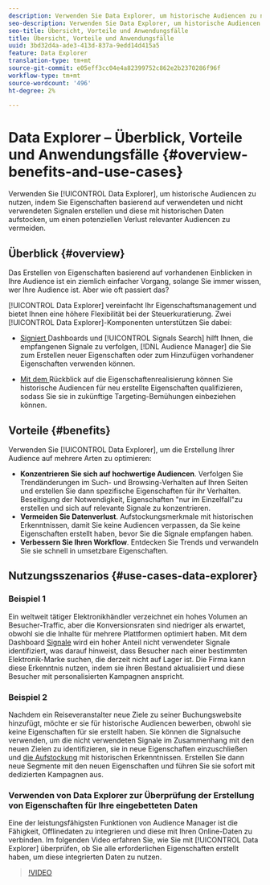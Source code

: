 ```yaml
---
description: Verwenden Sie Data Explorer, um historische Audiencen zu nutzen, indem Sie Eigenschaften auf der Grundlage von verwendeten und nicht verwendeten Signalen erstellen und diese mit historischen Daten aufstocken, um einen potenziellen Verlust relevanter Audiencen zu vermeiden.
seo-description: Verwenden Sie Data Explorer, um historische Audiencen zu nutzen, indem Sie Eigenschaften auf der Grundlage von verwendeten und nicht verwendeten Signalen erstellen und diese mit historischen Daten aufstocken, um einen potenziellen Verlust relevanter Audiencen zu vermeiden.
seo-title: Übersicht, Vorteile und Anwendungsfälle
title: Übersicht, Vorteile und Anwendungsfälle
uuid: 3bd32d4a-ade3-413d-837a-9edd14d415a5
feature: Data Explorer
translation-type: tm+mt
source-git-commit: e05eff3cc04e4a82399752c862e2b2370286f96f
workflow-type: tm+mt
source-wordcount: '496'
ht-degree: 2%

---
```



# Data Explorer – Überblick, Vorteile und Anwendungsfälle {#overview-benefits-and-use-cases}

Verwenden Sie [!UICONTROL Data Explorer], um historische Audiencen zu nutzen, indem Sie Eigenschaften basierend auf verwendeten und nicht verwendeten Signalen erstellen und diese mit historischen Daten aufstocken, um einen potenziellen Verlust relevanter Audiencen zu vermeiden.

## Überblick {#overview}

Das Erstellen von Eigenschaften basierend auf vorhandenen Einblicken in Ihre Audience ist ein ziemlich einfacher Vorgang, solange Sie immer wissen, wer Ihre Audience ist. Aber wie oft passiert das?

[!UICONTROL Data Explorer] vereinfacht Ihr Eigenschaftsmanagement und bietet Ihnen eine höhere Flexibilität bei der Steuerkuratierung. Zwei [!UICONTROL Data Explorer]-Komponenten unterstützen Sie dabei:

* [Signiert ](../../features/data-explorer/data-explorer-signals-dashboard.md) Dashboards und  [!UICONTROL Signals Search] hilft Ihnen, die empfangenen Signale zu verfolgen,  [!DNL Audience Manager] die Sie zum Erstellen neuer Eigenschaften oder zum Hinzufügen vorhandener Eigenschaften verwenden können.

* [Mit dem ](../../features/data-explorer/data-explorer-trait-backfill.md) Rückblick auf die Eigenschaftenrealisierung können Sie historische Audiencen für neu erstellte Eigenschaften qualifizieren, sodass Sie sie in zukünftige Targeting-Bemühungen einbeziehen können.

## Vorteile {#benefits}

Verwenden Sie [!UICONTROL Data Explorer], um die Erstellung Ihrer Audience auf mehrere Arten zu optimieren:

* **Konzentrieren Sie sich auf hochwertige Audiencen**. Verfolgen Sie Trendänderungen im Such- und Browsing-Verhalten auf Ihren Seiten und erstellen Sie dann spezifische Eigenschaften für ihr Verhalten. Beseitigung der Notwendigkeit, Eigenschaften &quot;nur im Einzelfall&quot;zu erstellen und sich auf relevante Signale zu konzentrieren.
* **Vermeiden Sie Datenverlust**. Aufstockungsmerkmale mit historischen Erkenntnissen, damit Sie keine Audiencen verpassen, da Sie keine Eigenschaften erstellt haben, bevor Sie die Signale empfangen haben.
* **Verbessern Sie Ihren Workflow**. Entdecken Sie Trends und verwandeln Sie sie schnell in umsetzbare Eigenschaften.

## Nutzungsszenarios {#use-cases-data-explorer}

### Beispiel 1

Ein weltweit tätiger Elektronikhändler verzeichnet ein hohes Volumen an Besucher-Traffic, aber die Konversionsraten sind niedriger als erwartet, obwohl sie die Inhalte für mehrere Plattformen optimiert haben. Mit dem Dashboard [Signale](../../features/data-explorer/data-explorer-signals-dashboard.md) wird ein hoher Anteil nicht verwendeter Signale identifiziert, was darauf hinweist, dass Besucher nach einer bestimmten Elektronik-Marke suchen, die derzeit nicht auf Lager ist. Die Firma kann diese Erkenntnis nutzen, indem sie ihren Bestand aktualisiert und diese Besucher mit personalisierten Kampagnen anspricht.

### Beispiel 2

Nachdem ein Reiseveranstalter neue Ziele zu seiner Buchungswebsite hinzufügt, möchte er sie für historische Audiencen bewerben, obwohl sie keine Eigenschaften für sie erstellt haben. Sie können die Signalsuche verwenden, um die nicht verwendeten Signale im Zusammenhang mit den neuen Zielen zu identifizieren, sie in neue Eigenschaften einzuschließen und [die Aufstockung](../../features/data-explorer/data-explorer-trait-backfill.md) mit historischen Erkenntnissen. Erstellen Sie dann neue Segmente mit den neuen Eigenschaften und führen Sie sie sofort mit dedizierten Kampagnen aus.

### Verwenden von Data Explorer zur Überprüfung der Erstellung von Eigenschaften für Ihre eingebetteten Daten

Eine der leistungsfähigsten Funktionen von Audience Manager ist die Fähigkeit, Offlinedaten zu integrieren und diese mit Ihren Online-Daten zu verbinden. Im folgenden Video erfahren Sie, wie Sie mit [!UICONTROL Data Explorer] überprüfen, ob Sie alle erforderlichen Eigenschaften erstellt haben, um diese integrierten Daten zu nutzen.

>[!VIDEO](https://video.tv.adobe.com/v/25149/)